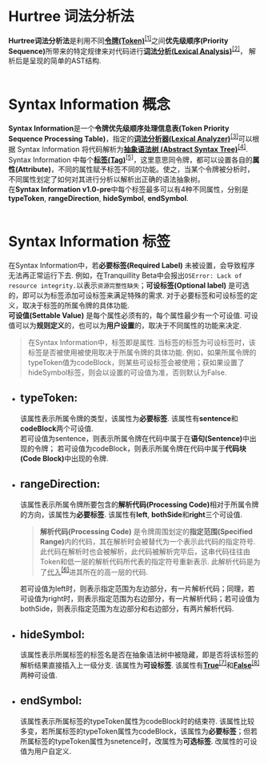 # Hurtree 词法分析法
**Hurtree词法分析法**是利用不同<u><b>令牌(Token)</b></u><sup><a href="https://baike.baidu.com/item/Token/2615248">[1]</a></sup>之间<b>优先级顺序(Priority Sequence)</b>所带来的特定规律来对代码进行<u>**词法分析(Lexical Analysis)**</u><sup><a href="https://baike.baidu.com/item/%E8%AF%8D%E6%B3%95%E5%88%86%E6%9E%90">[2]</a></sup>， 解析后是呈现的简单的AST结构. <br><br>

# Syntax Information 概念

**Syntax Information**是一个**令牌优先级顺序处理信息表(Token Priority Sequence Processing Table)**，指定的<u>**词法分析器(Lexical Analyzer)**</u><sup><a href="https://baike.baidu.com/item/%E8%AF%8D%E6%B3%95%E5%88%86%E6%9E%90%E5%99%A8">[3]</a></sup>可以根据 Syntax Information 将代码解析为<u>**抽象语法树 (Abstract Syntax Tree)**</u><sup><a href="https://baike.baidu.com/item/%E6%8A%BD%E8%B1%A1%E8%AF%AD%E6%B3%95%E6%A0%91">[4]</a></sup>.<br>
Syntax Information 中每个<u>**标签(Tag)**</u><sup><a href="https://baike.baidu.com/item/tag/97603">[5]</a></sup>，这里意思同令牌，都可以设置各自的**属性(Attribute)**，不同的属性赋予标签不同的功能。使之，当某个令牌被分析时，不同属性划定了如何对其进行分析以解析出正确的语法抽象树。<br>
在**Syntax Information v1.0-pre**中每个标签最多可以有4种不同属性，分别是 **typeToken**, **rangeDirection**, **hideSymbol**, **endSymbol**.<br><br>

# Syntax Information 标签
在Syntax Information中，若**必要标签(Required Label)** 未被设置，会导致程序无法再正常运行下去. 例如，在Tranquillity Beta中会报出`OSError: Lack of resource integrity.`以表示`资源完整性缺失`；**可设标签(Optional label)** 是可选的，即可以为标签添加可设标签来满足特殊的需求. 对于必要标签和可设标签的定义，取决于标签的所属令牌的具体功能. <br>
**可设值(Settable Value)** 是每个属性必须有的，每个属性最少有一个可设值. 可设值可以为**规则定义**的，也可以为**用户设置**的，取决于不同属性的功能来决定. 

> 在Syntax Information中，标签即是属性. 当标签的标签为可设标签时，该标签是否被使用被使用取决于所属令牌的具体功能. 例如，如果所属令牌的typeToken值为codeBlock，则某些可设标签会被使用；获如果设置了hideSymbol标签，则会以设置的可设值为准，否则默认为False.

- ## typeToken: 
    该属性表示所属令牌的类型，该属性为**必要标签**. 该属性有**sentence**和**codeBlock**两个可设值. <br>
    若可设值为sentence，则表示所属令牌在代码中属于在<b>语句(Sentence)</b>中出现的令牌； 若可设值为codeBlock，则表示所属令牌在代码中属于<b>代码块(Code Block)</b>中出现的令牌. 
- ## rangeDirection: 
    该属性表示所属令牌所要包含的<b>解析代码(Processing Code)</b>相对于所属令牌的方向，该属性为**必要标签**. 该属性有**left**, **bothSide**和**right**三个可设值. <br>

    > **解析代码(Processing Code)** 是令牌周围划定的<b>指定范围(Specified Range)</b>内的代码，其在解析时会被替代为一个表示此代码的指定符号. 此代码在解析时也会被解析，此代码被解析完毕后，这串代码往往由Token和低一层的解析代码所代表的指定符号重新表示. 此解析代码是为了<u>代入</u><sup><a href="https://baike.baidu.com/item/%E4%BB%A3%E5%85%A5/19063857">[6]</a></sup>进其所在的高一层的代码.

    若可设值为left时，则表示指定范围为左边部分，有一片解析代码；同理，若可设值为right时，则表示指定范围为右边部分，有一片解析代码；若可设值为bothSide，则表示指定范围为左边部分和右边部分，有两片解析代码. 
- ## hideSymbol:
    该属性表示所属标签的标签名是否在抽象语法树中被隐藏，即是否将该标签的解析结果直接插入上一级分支. 该属性为**可设标签**. 该属性有<u>**True**</u><sup><a href="https://baike.baidu.com/item/%E5%B8%83%E5%B0%94%E5%80%BC">[7]</a></sup>和<u>**False**</u><sup><a href="https://baike.baidu.com/item/%E5%B8%83%E5%B0%94%E5%80%BC">[8]</a></sup>两种可设值.<br>
- ## endSymbol:
    该属性表示所属标签的typeToken属性为codeBlock时的结束符. 该属性比较多变，若所属标签的typeToken属性为codeBlock，该属性为**必要标签**；但若所属标签的typeToken属性为snetence时，改属性为**可选标签**. 改属性的可设值为用户自定义.